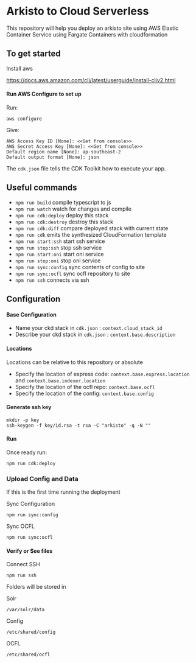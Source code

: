 # Arkisto to Cloud Serverless

This repository will help you deploy an arkisto site using AWS Elastic Container Service using Fargate Containers with cloudformation

## To get started

Install aws

https://docs.aws.amazon.com/cli/latest/userguide/install-cliv2.html

#### Run AWS Configure to set up
Run:
```shell script
aws configure

```
Give:
```shell script
AWS Access Key ID [None]: <<Get from console>>
AWS Secret Access Key [None]: <<Get from console>>
Default region name [None]: ap-southeast-2
Default output format [None]: json
```

The `cdk.json` file tells the CDK Toolkit how to execute your app.

## Useful commands

 * `npm run build`               compile typescript to js
 * `npm run watch`               watch for changes and compile
 * `npm run cdk:deploy`          deploy this stack 
 * `npm run cdk:destroy`         destroy this stack 
 * `npm run cdk:diff`            compare deployed stack with current state
 * `npm run cdk`                 emits the synthesized CloudFormation template
 * `npm run start:ssh`           start ssh service
 * `npm run stop:ssh`            stop ssh service
 * `npm run start:oni`           start oni service
 * `npm run stop:oni`            stop oni service
 * `npm run sync:config`         sync contents of config to site
 * `npm run sync:ocfl`           sync ocfl repository to site
 * `npm run ssh`                 connects via ssh

## Configuration

#### Base Configuration

- Name your ckd stack in `cdk.json` : `context.cloud_stack_id`
- Describe your ckd stack in `cdk.json` : `context.base.description`

#### Locations

Locations can be relative to this repository or absolute

- Specify the location of express code: `context.base.express.location` and `context.base.indexer.location`
- Specify the location of the ocfl repo: `context.base.ocfl`
- Specify the location of the config: `context.base.config`

#### Generate ssh key 

```shell script
mkdir -p key
ssh-keygen -f key/id.rsa -t rsa -C "arkisto" -q -N ""
```

#### Run

Once ready run:

```shell script
npm run cdk:deploy
```

### Upload Config and Data

If this is the first time running the deployment

Sync Configuration

```shell script
npm run sync:config
```

Sync OCFL

```shell script
npm run sync:ocfl
```

#### Verify or See files

Connect SSH

```shell script
npm run ssh
```

Folders will be stored in

Solr
```shell script
/var/solr/data
```
Config
```shell script
/etc/shared/config
```
OCFL
```shell script
/etc/shared/ocfl
```
